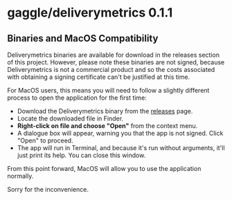 # gaggle/deliverymetrics 0.1.1

## Binaries and MacOS Compatibility

Deliverymetrics binaries are available for download in the releases section of this project. 
However, please note these binaries are not signed, 
because Deliverymetrics is not a commercial product 
and so the costs associated with obtaining a signing certificate can't be justified at this time.

For MacOS users, 
this means you will need to follow a slightly different process
to open the application for the first time:

* Download the Deliverymetrics binary from the [releases] page.
* Locate the downloaded file in Finder.
* **Right-click on file and choose "Open"** from the context menu.
* A dialogue box will appear, warning you that the app is not signed. Click "Open" to proceed.
* The app will run in Terminal, 
  and because it's run without arguments, it'll just print its help. 
  You can close this window.

From this point forward,
MacOS will allow you to use the application normally.

Sorry for the inconvenience.

[releases]: https://github.com/gaggle/deliverymetrics/releases
